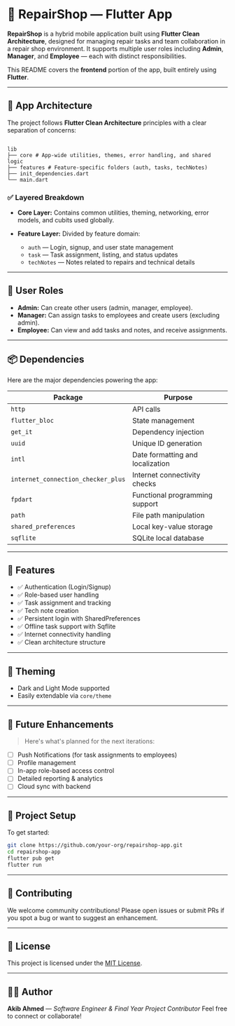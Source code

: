 # 🚀 RepairShop — Flutter App

**RepairShop** is a hybrid mobile application built using **Flutter Clean Architecture**, designed for managing repair tasks and team collaboration in a repair shop environment. It supports multiple user roles including **Admin**, **Manager**, and **Employee** — each with distinct responsibilities.

This README covers the **frontend** portion of the app, built entirely using **Flutter**.

---

## 🧠 App Architecture

The project follows **Flutter Clean Architecture** principles with a clear separation of concerns:

```

lib
├── core # App-wide utilities, themes, error handling, and shared logic
├── features # Feature-specific folders (auth, tasks, techNotes)
├── init_dependencies.dart
└── main.dart

```

### ✅ Layered Breakdown

- **Core Layer:**
  Contains common utilities, theming, networking, error models, and cubits used globally.

- **Feature Layer:**
  Divided by feature domain:
  - `auth` — Login, signup, and user state management
  - `task` — Task assignment, listing, and status updates
  - `techNotes` — Notes related to repairs and technical details

---

## 👥 User Roles

- **Admin:** Can create other users (admin, manager, employee).
- **Manager:** Can assign tasks to employees and create users (excluding admin).
- **Employee:** Can view and add tasks and notes, and receive assignments.

---

## 📦 Dependencies

Here are the major dependencies powering the app:

| Package                            | Purpose                          |
| ---------------------------------- | -------------------------------- |
| `http`                             | API calls                        |
| `flutter_bloc`                     | State management                 |
| `get_it`                           | Dependency injection             |
| `uuid`                             | Unique ID generation             |
| `intl`                             | Date formatting and localization |
| `internet_connection_checker_plus` | Internet connectivity checks     |
| `fpdart`                           | Functional programming support   |
| `path`                             | File path manipulation           |
| `shared_preferences`               | Local key-value storage          |
| `sqflite`                          | SQLite local database            |

---

## 🎨 Features

- ✅ Authentication (Login/Signup)
- ✅ Role-based user handling
- ✅ Task assignment and tracking
- ✅ Tech note creation
- ✅ Persistent login with SharedPreferences
- ✅ Offline task support with Sqflite
- ✅ Internet connectivity handling
- ✅ Clean architecture structure

---

## 🌙 Theming

- Dark and Light Mode supported
- Easily extendable via `core/theme`

---

## 🔔 Future Enhancements

> Here's what's planned for the next iterations:

- [ ] Push Notifications (for task assignments to employees)
- [ ] Profile management
- [ ] In-app role-based access control
- [ ] Detailed reporting & analytics
- [ ] Cloud sync with backend

---

## 📁 Project Setup

To get started:

```bash
git clone https://github.com/your-org/repairshop-app.git
cd repairshop-app
flutter pub get
flutter run
```

---

## 🤝 Contributing

We welcome community contributions! Please open issues or submit PRs if you spot a bug or want to suggest an enhancement.

---

## 📃 License

This project is licensed under the [MIT License](LICENSE).

---

## 👨‍💻 Author

**Akib Ahmed** — _Software Engineer & Final Year Project Contributor_
Feel free to connect or collaborate!
